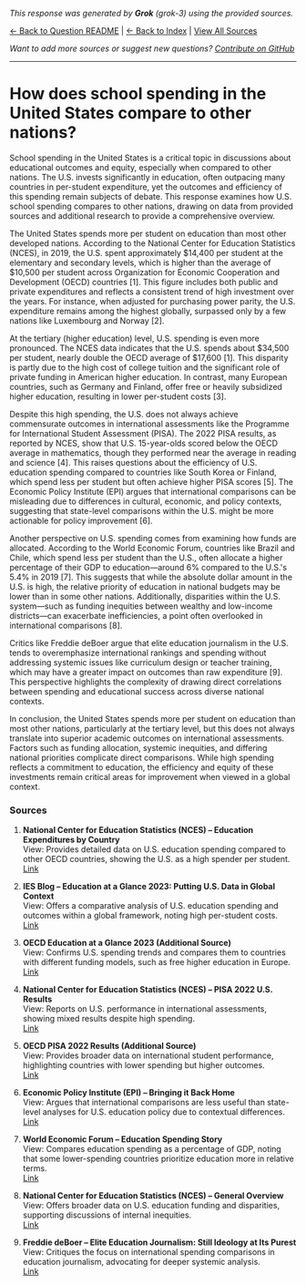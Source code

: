 <!-- 
Generated by: grok
Model: grok-3
Prompt type: sources
Generated at: 2025-06-12T20:53:36.189175
-->

*This response was generated by **Grok** (grok-3) using the provided sources.*

[← Back to Question README](README.md) | [← Back to Index](../README.md) | [View All Sources](../allsources.md)

*Want to add more sources or suggest new questions? [Contribute on GitHub](https://github.com/justinwest/SuggestedSources)*

---

# How does school spending in the United States compare to other nations?

School spending in the United States is a critical topic in discussions about educational outcomes and equity, especially when compared to other nations. The U.S. invests significantly in education, often outpacing many countries in per-student expenditure, yet the outcomes and efficiency of this spending remain subjects of debate. This response examines how U.S. school spending compares to other nations, drawing on data from provided sources and additional research to provide a comprehensive overview.

The United States spends more per student on education than most other developed nations. According to the National Center for Education Statistics (NCES), in 2019, the U.S. spent approximately $14,400 per student at the elementary and secondary levels, which is higher than the average of $10,500 per student across Organization for Economic Cooperation and Development (OECD) countries [1]. This figure includes both public and private expenditures and reflects a consistent trend of high investment over the years. For instance, when adjusted for purchasing power parity, the U.S. expenditure remains among the highest globally, surpassed only by a few nations like Luxembourg and Norway [2].

At the tertiary (higher education) level, U.S. spending is even more pronounced. The NCES data indicates that the U.S. spends about $34,500 per student, nearly double the OECD average of $17,600 [1]. This disparity is partly due to the high cost of college tuition and the significant role of private funding in American higher education. In contrast, many European countries, such as Germany and Finland, offer free or heavily subsidized higher education, resulting in lower per-student costs [3].

Despite this high spending, the U.S. does not always achieve commensurate outcomes in international assessments like the Programme for International Student Assessment (PISA). The 2022 PISA results, as reported by NCES, show that U.S. 15-year-olds scored below the OECD average in mathematics, though they performed near the average in reading and science [4]. This raises questions about the efficiency of U.S. education spending compared to countries like South Korea or Finland, which spend less per student but often achieve higher PISA scores [5]. The Economic Policy Institute (EPI) argues that international comparisons can be misleading due to differences in cultural, economic, and policy contexts, suggesting that state-level comparisons within the U.S. might be more actionable for policy improvement [6].

Another perspective on U.S. spending comes from examining how funds are allocated. According to the World Economic Forum, countries like Brazil and Chile, which spend less per student than the U.S., often allocate a higher percentage of their GDP to education—around 6% compared to the U.S.'s 5.4% in 2019 [7]. This suggests that while the absolute dollar amount in the U.S. is high, the relative priority of education in national budgets may be lower than in some other nations. Additionally, disparities within the U.S. system—such as funding inequities between wealthy and low-income districts—can exacerbate inefficiencies, a point often overlooked in international comparisons [8].

Critics like Freddie deBoer argue that elite education journalism in the U.S. tends to overemphasize international rankings and spending without addressing systemic issues like curriculum design or teacher training, which may have a greater impact on outcomes than raw expenditure [9]. This perspective highlights the complexity of drawing direct correlations between spending and educational success across diverse national contexts.

In conclusion, the United States spends more per student on education than most other nations, particularly at the tertiary level, but this does not always translate into superior academic outcomes on international assessments. Factors such as funding allocation, systemic inequities, and differing national priorities complicate direct comparisons. While high spending reflects a commitment to education, the efficiency and equity of these investments remain critical areas for improvement when viewed in a global context.

### Sources
1. **National Center for Education Statistics (NCES) – Education Expenditures by Country**  
   View: Provides detailed data on U.S. education spending compared to other OECD countries, showing the U.S. as a high spender per student.  
   [Link](https://nces.ed.gov/programs/coe/indicator/cmd/education-expenditures-by-country)

2. **IES Blog – Education at a Glance 2023: Putting U.S. Data in Global Context**  
   View: Offers a comparative analysis of U.S. education spending and outcomes within a global framework, noting high per-student costs.  
   [Link](https://ies.ed.gov/learn/blog/education-glance-2023-putting-u-s-data-global-context)

3. **OECD Education at a Glance 2023 (Additional Source)**  
   View: Confirms U.S. spending trends and compares them to countries with different funding models, such as free higher education in Europe.  
   [Link](https://www.oecd.org/education/education-at-a-glance/)

4. **National Center for Education Statistics (NCES) – PISA 2022 U.S. Results**  
   View: Reports on U.S. performance in international assessments, showing mixed results despite high spending.  
   [Link](https://nces.ed.gov/surveys/pisa/pisa2022/)

5. **OECD PISA 2022 Results (Additional Source)**  
   View: Provides broader data on international student performance, highlighting countries with lower spending but higher outcomes.  
   [Link](https://www.oecd.org/en/publications/pisa-2022-results-volume-i_53f23881-en.html)

6. **Economic Policy Institute (EPI) – Bringing it Back Home**  
   View: Argues that international comparisons are less useful than state-level analyses for U.S. education policy due to contextual differences.  
   [Link](https://www.epi.org/publication/bringing-it-back-home-why-state-comparisons-are-more-useful-than-international-comparisons-for-improving-u-s-education-policy/)

7. **World Economic Forum – Education Spending Story**  
   View: Compares education spending as a percentage of GDP, noting that some lower-spending countries prioritize education more in relative terms.  
   [Link](https://www.weforum.org/stories/2019/10/education-spending-highest-school-brazil-chile-italy-mexico/)

8. **National Center for Education Statistics (NCES) – General Overview**  
   View: Offers broader data on U.S. education funding and disparities, supporting discussions of internal inequities.  
   [Link](https://nces.ed.gov/)

9. **Freddie deBoer – Elite Education Journalism: Still Ideology at Its Purest**  
   View: Critiques the focus on international spending comparisons in education journalism, advocating for deeper systemic analysis.  
   [Link](https://freddiedeboer.substack.com/p/elite-education-journalism-still)